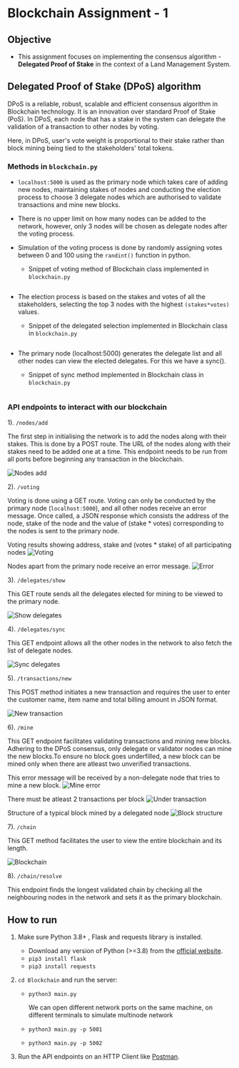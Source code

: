 # Blockchain Assignment - 1

## Objective
* This assignment focuses on implementing the consensus algorithm - __Delegated Proof of Stake__ in the context of a Land Management System.

## Delegated Proof of Stake (DPoS) algorithm 
DPoS is a reliable, robust, scalable and efficient consensus algorithm in Blockchain technology. It is an innovation over standard Proof of Stake (PoS). In DPoS, each node that has a stake in the system can delegate the validation of a transaction to other nodes by voting.

Here, in DPoS, user's vote weight is proportional to their stake rather than block mining being tied to the stakeholders' total tokens.

### Methods in `blockchain.py`

* `localhost:5000` is used as the primary node which takes care of adding new nodes, maintaining stakes of nodes and conducting the election process to choose 3 delegate nodes which are authorised to validate transactions and mine new blocks.

* There is no upper limit on how many nodes can be added to the network, however, only 3 nodes will be chosen as delegate nodes after the voting process.

* Simulation of the voting process is done by randomly assigning votes between 0 and 100 using the `randint()` function in python.
    * Snippet of voting method of Blockchain class implemented in `blockchain.py`
    ```
 
    ```
* The election process is based on the stakes and votes of all the stakeholders, selecting the top 3 nodes with the highest `(stakes*votes)` values.
    * Snippet of the delegated selection implemented in Blockchain class in `blockchain.py`
    ```

    ```

* The primary node (localhost:5000) generates the delegate list and all other nodes can view the elected delegates. For this we have a sync().
    * Snippet of sync method implemented in Blockchain class in `blockchain.py`
    ```

    ```

### API endpoints to interact with our blockchain

1). `/nodes/add`

The first step in initialising the network is to add the nodes along with their stakes. This is done by a POST route. The URL of the nodes along with their stakes need to be added one at a time. This endpoint needs to be run from all ports before beginning any transaction in the blockchain.

![Nodes add](./Images/add_nodes.jpg)

2). `/voting`

Voting is done using a GET route. Voting can only be conducted by the primary node (`localhost:5000`), and all other nodes receive an error message. Once called, a JSON response which consists the address of the node, stake of the node and the value of (stake * votes) corresponding to the nodes is sent to the primary node.

Voting results showing address, stake and (votes * stake) of all participating nodes
![Voting](./Images/voting.jpg)

Nodes apart from the primary node receive an error message.
![Error](./Images/voting_error.jpg)

3). `/delegates/show`

This GET route sends all the delegates elected for mining to be viewed to the primary node.

![Show delegates](./Images/delegates_show.jpg)

4). `/delegates/sync`

This GET endpoint allows all the other nodes in the network to also fetch the list of delegate nodes.

![Sync delegates](./Images/delegates_sync.jpg)

5). `/transactions/new`

This POST method initiates a new transaction and requires the user to enter the customer name, item name and total billing amount in JSON format.

![New transaction](./Images/transaction.jpg)

6). `/mine`

This GET endpoint facilitates validating transactions and mining new blocks. Adhering to the DPoS consensus, only delegate or validator nodes can mine the new blocks.To ensure no block goes underfilled, a new block can be mined only when there are atleast two unverified transactions.

This error message will be received by a non-delegate node that tries to mine a new block.
![Mine error](./Images/error_mine.jgp)

There must be atleast 2 transactions per block
![Under transaction](./Images/undertransaction.jpg)

Structure of a typical block mined by a delegated node
![Block structure](./Images/block.jpg)

7). `/chain`

This GET method facilitates the user to view the entire blockchain and its length.

![Blockchain](./Images/chain.jpg)

8). `/chain/resolve`

This endpoint finds the longest validated chain by checking all the neighbouring nodes in the network and sets it as the primary blockchain.



## How to run
1) Make sure Python 3.8+ , Flask and requests library is installed.
    * Download any version of Python (>=3.8) from the [official website](https://www.python.org/downloads/).
    * `pip3 install flask`
    * `pip3 install requests`

2) `cd Blockchain` and run the server:
    * `python3 main.py`

        We can open different network ports on the same machine, on different terminals to simulate multinode network
    
    * `python3 main.py -p 5001`
    * `python3 main.py -p 5002`

3) Run the API endpoints on an HTTP Client like [Postman](https://www.postman.com/downloads/).


